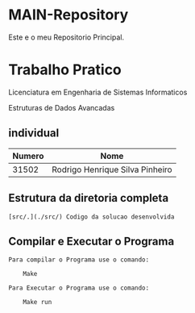 # MAIN-Repository
Este e o meu Repositorio Principal.

# Trabalho Pratico

Licenciatura em Engenharia de Sistemas Informaticos 

Estruturas de Dados Avancadas

## individual
 | Numero | Nome |
 |--------|---------------------------------|
 | 31502  | Rodrigo Henrique Silva Pinheiro |

## Estrutura da diretoria completa

    [src/.](./src/) Codigo da solucao desenvolvida

## Compilar e Executar o Programa 
    Para compilar o Programa use o comando:

        Make

    Para Executar o Programa use o comando:

        Make run 